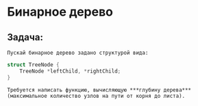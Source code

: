 # Бинарное дерево

## Задача:  
	Пускай бинарное дерево задано структурой вида:
```cpp
struct TreeNode {
	TreeNode *leftChild, *rightChild;
}
```
	Требуется написать функцию, вычисляющую ***глубину дерева*** (максимальное количество узлов на пути от корня до листа).


